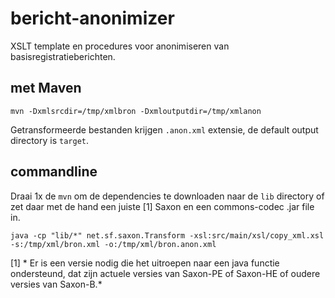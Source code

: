 # bericht-anonimizer
XSLT template en procedures voor anonimiseren van basisregistratieberichten.


## met Maven

`mvn -Dxmlsrcdir=/tmp/xmlbron -Dxmloutputdir=/tmp/xmlanon`

Getransformeerde bestanden krijgen `.anon.xml` extensie, de default output directory is `target`.


## commandline

Draai 1x de `mvn` om de dependencies te downloaden naar de `lib` directory of zet daar met de hand een juiste [1] Saxon en een commons-codec .jar file in.

`java -cp "lib/*" net.sf.saxon.Transform -xsl:src/main/xsl/copy_xml.xsl  -s:/tmp/xml/bron.xml -o:/tmp/xml/bron.anon.xml`

[1] * Er is een versie nodig die het uitroepen naar een java functie ondersteund, dat zijn actuele versies van Saxon-PE of Saxon-HE of oudere versies van Saxon-B.*
